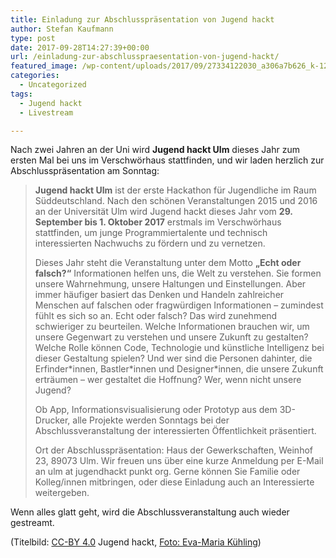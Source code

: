 ```yaml
---
title: Einladung zur Abschlusspräsentation von Jugend hackt
author: Stefan Kaufmann
type: post
date: 2017-09-28T14:27:39+00:00
url: /einladung-zur-abschlusspraesentation-von-jugend-hackt/
featured_image: /wp-content/uploads/2017/09/27334122030_a306a7b626_k-1200x385.jpg
categories:
  - Uncategorized
tags:
  - Jugend hackt
  - Livestream

---
```

Nach zwei Jahren an der Uni wird **Jugend hackt Ulm** dieses Jahr zum ersten Mal bei uns im Verschwörhaus stattfinden, und wir laden herzlich zur Abschlusspräsentation am Sonntag:

> **Jugend hackt Ulm** ist der erste Hackathon für Jugendliche im Raum Süddeutschland. Nach den schönen Veranstaltungen 2015 und 2016 an der Universität Ulm wird Jugend hackt dieses Jahr vom **29. September bis 1. Oktober 2017** erstmals im Verschwörhaus stattfinden, um junge Programmiertalente und technisch interessierten Nachwuchs zu fördern und zu vernetzen.
> 
> Dieses Jahr steht die Veranstaltung unter dem Motto **„Echt oder falsch?“** Informationen helfen uns, die Welt zu verstehen. Sie formen unsere Wahrnehmung, unsere Haltungen und Einstellungen. Aber immer häufiger basiert das Denken und Handeln zahlreicher Menschen auf falschen oder fragwürdigen Informationen &#8211; zumindest fühlt es sich so an. Echt oder falsch? Das wird zunehmend schwieriger zu beurteilen. Welche Informationen brauchen wir, um unsere Gegenwart zu verstehen und unsere Zukunft zu gestalten? Welche Rolle können Code, Technologie und künstliche Intelligenz bei dieser Gestaltung spielen? Und wer sind die Personen dahinter, die Erfinder\*innen, Bastler\*innen und Designer*innen, die unsere Zukunft erträumen &#8211; wer gestaltet die Hoffnung? Wer, wenn nicht unsere Jugend?
> 
> Ob App, Informationsvisualisierung oder Prototyp aus dem 3D-Drucker, alle Projekte werden Sonntags bei der Abschlussveranstaltung der interessierten Öffentlichkeit präsentiert.
> 
> Ort der Abschlusspräsentation: Haus der Gewerkschaften, Weinhof 23, 89073 Ulm. Wir freuen uns über eine kurze Anmeldung per E-Mail an ulm at jugendhackt punkt org. Gerne können Sie Familie oder Kolleg/innen mitbringen, oder diese Einladung auch an Interessierte weitergeben.

Wenn alles glatt geht, wird die Abschlussveranstaltung auch wieder gestreamt.

(Titelbild: [CC-BY 4.0][1] Jugend hackt, [Foto: Eva-Maria Kühling][2])

 [1]: https://creativecommons.org/licenses/by/4.0/
 [2]: https://www.flickr.com/photos/okfde/27334122030/in/album-72157666993658143/
